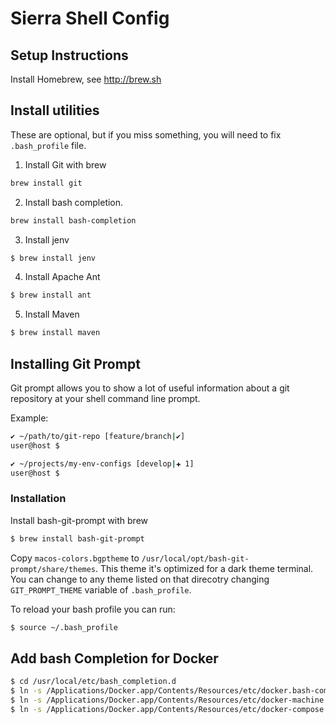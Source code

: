 # Sierra Shell Config

## Setup Instructions

Install Homebrew, see http://brew.sh

## Install utilities

These are optional, but if you miss something, you will need to fix ```.bash_profile``` file.

1. Install Git with brew
```sh
brew install git
```
2. Install bash completion.
```sh
brew install bash-completion
```
3. Install jenv
```sh
$ brew install jenv
```
4. Install Apache Ant
```sh
$ brew install ant
```
5. Install Maven
```sh
$ brew install maven
```

## Installing Git Prompt

Git prompt allows you to show a lot of useful information about a git repository at your shell command line prompt.

Example:
```sh
✔ ~/path/to/git-repo [feature/branch|✔]
user@host $

✔ ~/projects/my-env-configs [develop|✚ 1]
user@host $
```

### Installation

Install bash-git-prompt with brew
```sh
$ brew install bash-git-prompt
```

Copy ```macos-colors.bgptheme``` to ```/usr/local/opt/bash-git-prompt/share/themes```.  This theme it's optimized for a dark theme terminal.   You can change to any theme listed on that direcotry changing ```GIT_PROMPT_THEME``` variable of ```.bash_profile```.

To reload your bash profile you can run:
```sh
$ source ~/.bash_profile
```

## Add bash Completion for Docker

```sh
$ cd /usr/local/etc/bash_completion.d
$ ln -s /Applications/Docker.app/Contents/Resources/etc/docker.bash-completion
$ ln -s /Applications/Docker.app/Contents/Resources/etc/docker-machine.bash-completion
$ ln -s /Applications/Docker.app/Contents/Resources/etc/docker-compose.bash-completion
```
